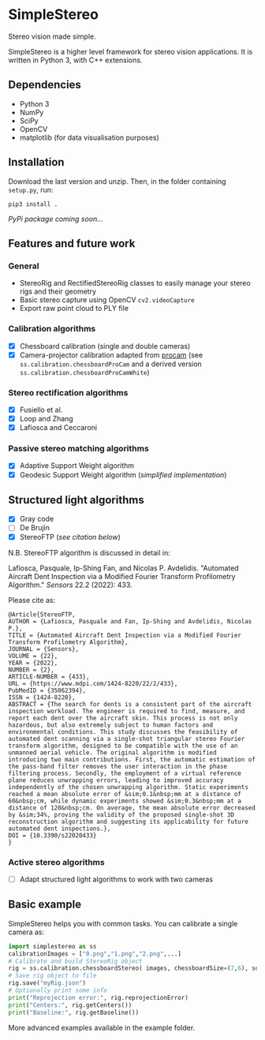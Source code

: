 # SimpleStereo
Stereo vision made simple.

SimpleStereo is a higher level framework for stereo vision applications. It is written in Python 3, with C++ extensions.

## Dependencies
* Python 3
* NumPy
* SciPy
* OpenCV
* matplotlib (for data visualisation purposes)

## Installation
Download the last version and unzip. Then, in the folder containing `setup.py`, run:
```
pip3 install .
```

*PyPi package coming soon...*

## Features and future work

### General
* StereoRig and RectifiedStereoRig classes to easily manage your stereo rigs and their geometry
* Basic stereo capture using OpenCV `cv2.videoCapture`
* Export raw point cloud to PLY file
 
### Calibration algorithms
- [x] Chessboard calibration (single and double cameras)
- [x] Camera-projector calibration adapted from [procam](https://github.com/kamino410/procam-calibration) (see `ss.calibration.chessboardProCam` and a derived version `ss.calibration.chessboardProCamWhite`)

### Stereo rectification algorithms
- [x] Fusiello et al.
- [x] Loop and Zhang
- [x] Lafiosca and Ceccaroni

### Passive stereo matching algorithms
- [x] Adaptive Support Weight algorithm
- [x] Geodesic Support Weight algorithm (*simplified implementation*)

## Structured light algorithms
- [x] Gray code
- [ ] De Brujin
- [x] StereoFTP (*see citation below*)

N.B. StereoFTP algorithm is discussed in detail in:

Lafiosca, Pasquale, Ip-Shing Fan, and Nicolas P. Avdelidis. "Automated Aircraft Dent Inspection via a Modified Fourier Transform Profilometry Algorithm." *Sensors* 22.2 (2022): 433.

Please cite as:

```
@Article{StereoFTP,
AUTHOR = {Lafiosca, Pasquale and Fan, Ip-Shing and Avdelidis, Nicolas P.},
TITLE = {Automated Aircraft Dent Inspection via a Modified Fourier Transform Profilometry Algorithm},
JOURNAL = {Sensors},
VOLUME = {22},
YEAR = {2022},
NUMBER = {2},
ARTICLE-NUMBER = {433},
URL = {https://www.mdpi.com/1424-8220/22/2/433},
PubMedID = {35062394},
ISSN = {1424-8220},
ABSTRACT = {The search for dents is a consistent part of the aircraft inspection workload. The engineer is required to find, measure, and report each dent over the aircraft skin. This process is not only hazardous, but also extremely subject to human factors and environmental conditions. This study discusses the feasibility of automated dent scanning via a single-shot triangular stereo Fourier transform algorithm, designed to be compatible with the use of an unmanned aerial vehicle. The original algorithm is modified introducing two main contributions. First, the automatic estimation of the pass-band filter removes the user interaction in the phase filtering process. Secondly, the employment of a virtual reference plane reduces unwrapping errors, leading to improved accuracy independently of the chosen unwrapping algorithm. Static experiments reached a mean absolute error of &sim;0.1&nbsp;mm at a distance of 60&nbsp;cm, while dynamic experiments showed &sim;0.3&nbsp;mm at a distance of 120&nbsp;cm. On average, the mean absolute error decreased by &sim;34%, proving the validity of the proposed single-shot 3D reconstruction algorithm and suggesting its applicability for future automated dent inspections.},
DOI = {10.3390/s22020433}
}

```

### Active stereo algorithms
- [ ] Adapt structured light algorithms to work with two cameras

## Basic example
SimpleStereo helps you with common tasks. You can calibrate a single camera as:

```python
import simplestereo as ss
calibrationImages = ["0.png","1.png","2.png",...]
# Calibrate and build StereoRig object
rig = ss.calibration.chessboardStereo( images, chessboardSize=(7,6), squareSize=60.5 )
# Save rig object to file
rig.save("myRig.json")
# Optionally print some info
print("Reprojection error:", rig.reprojectionError)
print("Centers:", rig.getCenters())
print("Baseline:", rig.getBaseline())
```
    
More advanced examples available in the example folder.
